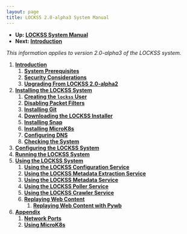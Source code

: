 ```yaml
---
layout: page
title: LOCKSS 2.0-alpha3 System Manual
---
```


*   **Up: [LOCKSS System Manual](..)**
*   **Next: [Introduction](introduction)**

*This information applies to version 2.0-alpha3 of the LOCKSS system.*

1.  [**Introduction**](introduction)
    1.  [**System Prerequisites**](introduction/prerequisites)
    1.  [**Security Considerations**](introduction/security)
    1.  [**Upgrading From LOCKSS 2.0-alpha2**](introduction/upgrading)
1.  [**Installing the LOCKSS System**](installing)
    1.  [**Creating the `lockss` User**](installing/user)
    1.  [**Disabling Packet Filters**](installing/firewall)
    1.  [**Installing Git**](installing/git)
    1.  [**Downloading the LOCKSS Installer**](installing/lockss-installer)
    1.  [**Installing Snap**](installing/snap)
    1.  [**Installing MicroK8s**](installing/microk8s)
    1.  [**Configuring DNS**](installing/dns)
    1.  [**Checking the System**](installing/check-sys)
1.  [**Configuring the LOCKSS System**](configuring)
1.  [**Running the LOCKSS System**](running)
1.  [**Using the LOCKSS System**](using)
    1.  [**Using the LOCKSS Configuration Service**](using/configuration)
    1.  [**Using the LOCKSS Metadata Extraction Service**](using/metadata-extraction)
    1.  [**Using the LOCKSS Metadata Service**](using/metadata-service)
    1.  [**Using the LOCKSS Poller Service**](using/poller)
    1.  [**Using the LOCKSS Crawler Service**](using/crawler)
    1.  [**Replaying Web Content**](using)
        1.  [**Replaying Web Content with Pywb**](using/pywb)
1.  [**Appendix**](appendix)
    1.  [**Network Ports**](appendix/ports)
    1.  [**Using MicroK8s**](appendix/microk8s)
